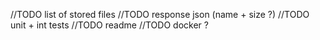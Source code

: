 //TODO list of stored files
    //TODO response json (name + size ?)
    //TODO unit + int tests
    //TODO readme
    //TODO docker ?